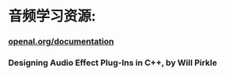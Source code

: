 # 音频学习资源:


### [openal.org/documentation](http://openal.org/documentation/)



### Designing Audio Effect Plug-Ins in C++, by Will Pirkle